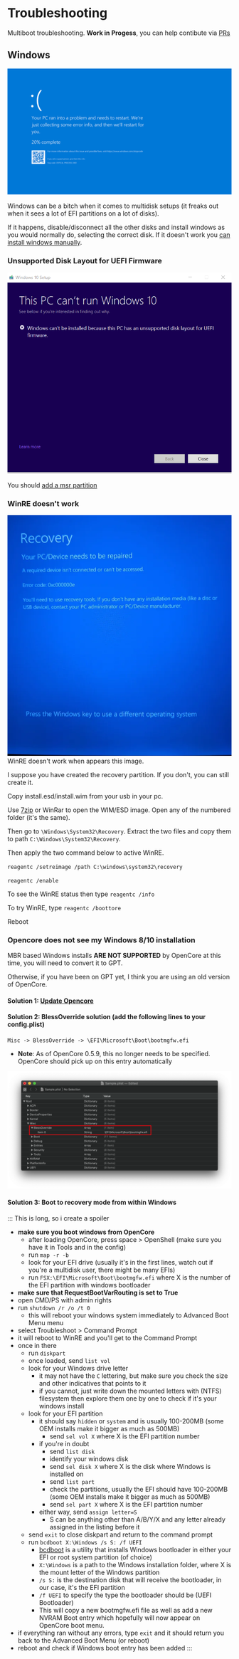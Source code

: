 # Troubleshooting

Multiboot troubleshooting. **Work in Progess**, you can help contibute via [PRs](https://github.com/dortania/OpenCore-Multiboot/pulls)

## Windows

![Bsod](./images/troubleshooting/Bsod.png)

Windows can be a bitch when it comes to multidisk setups (it freaks out when it sees a lot of EFI partitions on a lot of disks).

If it happens, disable/disconnect all the other disks and install windows as you would normally do, selecting the correct disk. If it doesn't work you [can install windows manually](./Win.md#Manually).

### Unsupported Disk Layout for UEFI Firmware

![Msr error](./images/troubleshooting/msr.png)

You should [add a msr partition](https://www.tomshardware.com/news/how-to-fix-windows-10-unsupported-disk-layout-uefi-error,35960.html)

### WinRE doesn't work

![WinRE doesn't work when appears this image](./images/troubleshooting/winre.png)
WinRE doesn't work when appears this image.

I suppose you have created the recovery partition. If you don't, you can still create it.

Copy install.esd/install.wim from your usb in your pc.

Use [7zip](https://www.7-zip.org) or WinRar to open the WIM/ESD image. Open any of the numbered folder (it's the same).

Then go to `\Windows\System32\Recovery`. Extract the two files and copy them to path `C:\Windows\System32\Recovery`.

Then apply the two command below to active WinRE.

`reagentc /setreimage /path C:\windows\system32\recovery`

`reagentc /enable`

To see the WinRE status then type `reagentc /info`

To try WinRE, type `reagentc /boottore`

Reboot

### Opencore does not see my Windows 8/10 installation

MBR based Windows installs **ARE NOT SUPPORTED** by OpenCore at this time, you will need to convert it to GPT.

Otherwise, if you have been on GPT yet, I think you are using an old version of OpenCore.

#### Solution 1: [Update Opencore](https://dortania.github.io/OpenCore-Post-Install/universal/update.html)

#### Solution 2: BlessOverride solution (add the following lines to your config.plist)

```
Misc -> BlessOverride -> \EFI\Microsoft\Boot\bootmgfw.efi
```

* **Note**: As of OpenCore 0.5.9, this no longer needs to be specified. OpenCore should pick up on this entry automatically

![](./images/troubleshooting/blessoverride.png)

#### Solution 3: Boot to recovery mode from within Windows

::: This is long, so i create a spoiler

* **make sure you boot windows from OpenCore**
  * after loading OpenCore, press space > OpenShell (make sure you have it in Tools and in the config)
  * run `map -r -b`
  * look for your EFI drive (usually it's in the first lines, watch out if you're a multidisk user, there might be many EFIs)
  * run `FSX:\EFI\Microsoft\Boot\bootmgfw.efi` where X is the number of the EFI partition with windows bootloader
* **make sure that RequestBootVarRouting is set to True**
* open CMD/PS with admin rights
* run `shutdown /r /o /t 0`
  * this will reboot your windows system immediately to Advanced Boot Menu menu
* select Troubleshoot > Command Prompt
* it will reboot to WinRE and you'll get to the Command Prompt
* once in there
  * run `diskpart`
  * once loaded, send `list vol`
  * look for your Windows drive letter
    * it may not have the `C` lettering, but make sure you check the size and other indicatives that points to it
    * if you cannot, just write down the mounted letters with (NTFS) filesystem then explore them one by one to check if it's your windows install
  * look for your EFI partition
    * it should say `hidden` or `system` and is usually 100-200MB (some OEM installs make it bigger as much as 500MB)
      * send `sel vol X` where X is the EFI partition number
    * if you're in doubt
      * send `list disk`
      * identify your windows disk
      * send `sel disk X` where X is the disk where Windows is installed on
      * send `list part`
      * check the partitions, usually the EFI should have 100-200MB (some OEM installs make it bigger as much as 500MB)
      * send `sel part X` where X is the EFI partition number
    * either way, send `assign letter=S`
      * S can be anything other than A/B/Y/X and any letter already assigned in the listing before it
  * send `exit` to close diskpart and return to the command prompt
  * run `bcdboot X:\Windows /s S: /f UEFI`
    * [bcdboot](https://docs.microsoft.com/en-us/windows-hardware/manufacture/desktop/bcdboot-command-line-options-techref-di) is a utility that installs Windows bootloader in either your EFI or root system partition (of choice)
    * `X:\Windows` is a path to the Windows installation folder, where X is the mount letter of the Windows partition
    * `/s S:` is the destination disk that will receive the bootloader, in our case, it's the EFI partition
    * `/f UEFI` to specify the type the bootloader should be (UEFI Bootloader)
    * This will copy a new bootmgfw.efi file as well as add a new NVRAM Boot entry which hopefully will now appear on OpenCore boot menu.
* if everything ran without any errors, type `exit` and it should return you back to the Advanced Boot Menu (or reboot)
* reboot and check if Windows boot entry has been added
:::

